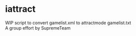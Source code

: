 # iattract
WIP script to convert gamelist.xml to attractmode gamelist.txt  
A group effort by SupremeTeam
